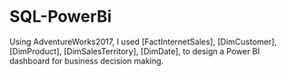 # SQL-PowerBi
Using AdventureWorks2017, I used [FactInternetSales], [DimCustomer], [DimProduct], [DimSalesTerritory], [DimDate], to design a Power BI dashboard for business decision making.
